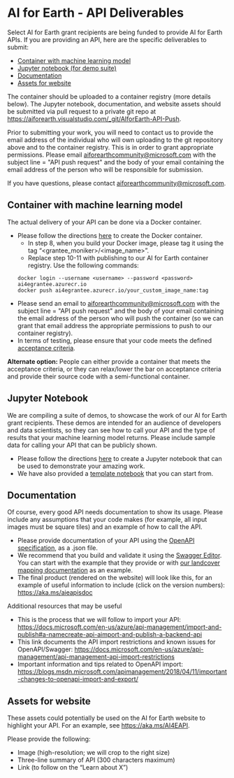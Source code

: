 # AI for Earth - API Deliverables

Select AI for Earth grant recipients are being funded to provide AI for Earth APIs.  If you are providing an API, here are the specific deliverables to submit:

+ [Container with machine learning model](#container)
+ [Jupyter notebook (for demo suite)](#notebook)
+ [Documentation](#doc)
+ [Assets for website](#assets)

The container should be uploaded to a container registry (more details below).  The Jupyter notebook, documentation, and website assets should be submitted via pull request to a private git repo at https://aiforearth.visualstudio.com/_git/AIforEarth-API-Push.  

Prior to submitting your work, you will need to contact us to provide the email address of the individual who will own uploading to the git repository above and to the container registry.  This is in order to grant appropriate permissions.  Please email aiforearthcommunity@microsoft.com with the subject line = "API push request" and the body of your email containing the email address of the person who will be responsible for submission.  

If you have questions, please contact aiforearthcommunity@microsoft.com.  


## <a name="container">Container with machine learning model</a>
The actual delivery of your API can be done via a Docker container.  
+ Please follow the directions [here](./Quickstart.md) to create the Docker container.  
    + In step 8, when you build your Docker image, please tag it using the tag “<grantee_moniker>/<image_name>”.  
	+ Replace step 10-11 with publishing to our AI for Earth container registry.  Use the following commands:
    ```
	docker login --username <username> --password <password> ai4egrantee.azurecr.io
	docker push ai4egrantee.azurecr.io/your_custom_image_name:tag
    ```
+ Please send an email to aiforearthcommunity@microsoft.com with the subject line = "API push request" and the body of your email containing the email address of the person who will push the container (so we can grant that email address the appropriate permissions to push to our container registry).  
+ In terms of testing, please ensure that your code meets the defined [acceptance criteria](./AcceptanceCriteria.md).  

**Alternate option:** People can either provide a container that meets the acceptance criteria, or they can relax/lower the bar on acceptance criteria and provide their source code with a semi-functional container.


## <a name="notebook">Jupyter Notebook</a>
We are compiling a suite of demos, to showcase the work of our AI for Earth grant recipients.  These demos are intended for an audience of developers and data scientists, so they can see how to call your API and the type of results that your machine learning model returns.  Please include sample data for calling your API that can be publicly shown.  
+ Please follow the directions [here](./JupyterNotebook.md) to create a Jupyter notebook that can be used to demonstrate your amazing work.  
+ We have also provided a [template notebook](./Notebooks/template-demo.ipynb) that you can start from.  


## <a name="doc">Documentation</a>
Of course, every good API needs documentation to show its usage.  Please include any assumptions that your code makes (for example, all input images must be square tiles) and an example of how to call the API.  
+ Please provide documentation of your API using the [OpenAPI specification](https://swagger.io/specification/), as a .json file.  
+ We recommend that you build and validate it using the [Swagger Editor](https://editor.swagger.io/).  You can start with the example that they provide or with [our landcover mapping documentation](./Documentation/landcover_api_spec_swagger.0.1.json) as an example.  
+ The final product (rendered on the website) will look like this, for an example of useful information to include (click on the version numbers): https://aka.ms/aieapisdoc 

Additional resources that may be useful
+ This is the process that we will follow to import your API: https://docs.microsoft.com/en-us/azure/api-management/import-and-publish#a-namecreate-api-aimport-and-publish-a-backend-api 
+ This link documents the API import restrictions and known issues for OpenAPI/Swagger: https://docs.microsoft.com/en-us/azure/api-management/api-management-api-import-restrictions 
+ Important information and tips related to OpenAPI import: https://blogs.msdn.microsoft.com/apimanagement/2018/04/11/important-changes-to-openapi-import-and-export/ 


## <a name="assets">Assets for website</a> 
These assets could potentially be used on the AI for Earth website to highlight your API.  For an example, see https://aka.ms/AI4EAPI.  

Please provide the following:
+ Image (high-resolution; we will crop to the right size)
+ Three-line summary of API (300 characters maximum)
+ Link (to follow on the “Learn about X”)  
